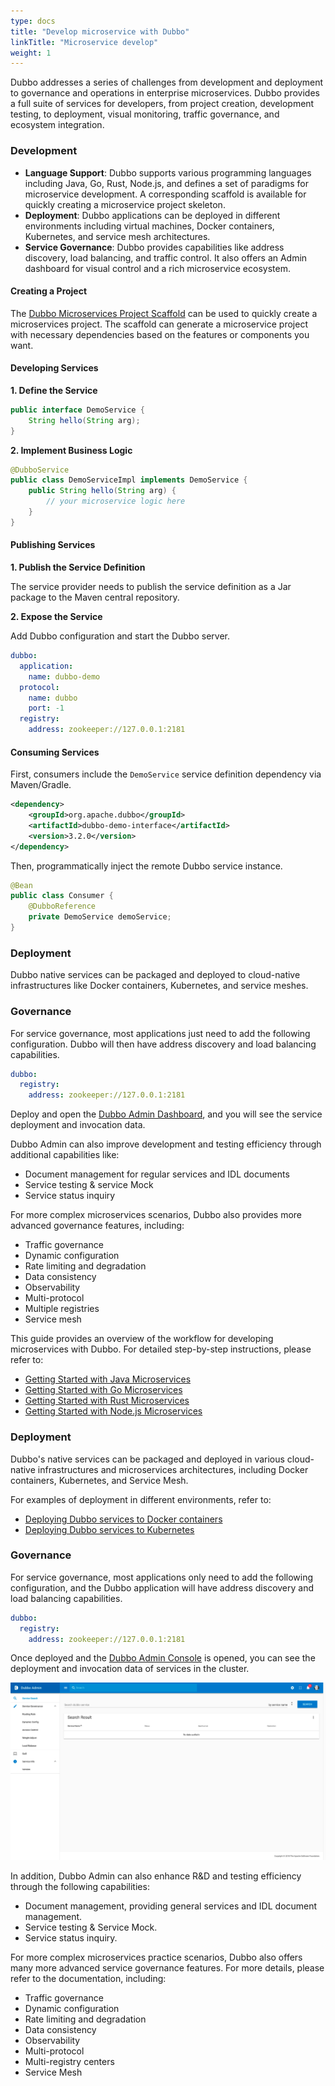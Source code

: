 ```yaml
---
type: docs
title: "Develop microservice with Dubbo"
linkTitle: "Microservice develop"
weight: 1
---
```

Dubbo addresses a series of challenges from development and deployment to governance and operations in enterprise microservices. Dubbo provides a full suite of services for developers, from project creation, development testing, to deployment, visual monitoring, traffic governance, and ecosystem integration.

### Development

* **Language Support**: Dubbo supports various programming languages including Java, Go, Rust, Node.js, and defines a set of paradigms for microservice development. A corresponding scaffold is available for quickly creating a microservice project skeleton.
* **Deployment**: Dubbo applications can be deployed in different environments including virtual machines, Docker containers, Kubernetes, and service mesh architectures.
* **Service Governance**: Dubbo provides capabilities like address discovery, load balancing, and traffic control. It also offers an Admin dashboard for visual control and a rich microservice ecosystem.

#### Creating a Project
The [Dubbo Microservices Project Scaffold](https://start.dubbo.apache.org/bootstrap.html) can be used to quickly create a microservices project. The scaffold can generate a microservice project with necessary dependencies based on the features or components you want.

#### Developing Services
**1. Define the Service**

```java
public interface DemoService {
    String hello(String arg);
}
```

**2. Implement Business Logic**

```java
@DubboService
public class DemoServiceImpl implements DemoService {
    public String hello(String arg) {
        // your microservice logic here
    }
}
```

#### Publishing Services
**1. Publish the Service Definition**

The service provider needs to publish the service definition as a Jar package to the Maven central repository.

**2. Expose the Service**

Add Dubbo configuration and start the Dubbo server.

```yaml
dubbo:
  application:
    name: dubbo-demo
  protocol:
    name: dubbo
    port: -1
  registry:
    address: zookeeper://127.0.0.1:2181
```

#### Consuming Services

First, consumers include the `DemoService` service definition dependency via Maven/Gradle.

```xml
<dependency>
    <groupId>org.apache.dubbo</groupId>
    <artifactId>dubbo-demo-interface</artifactId>
    <version>3.2.0</version>
</dependency>
```

Then, programmatically inject the remote Dubbo service instance.

```java
@Bean
public class Consumer {
    @DubboReference
    private DemoService demoService;
}
```

### Deployment
Dubbo native services can be packaged and deployed to cloud-native infrastructures like Docker containers, Kubernetes, and service meshes.

### Governance
For service governance, most applications just need to add the following configuration. Dubbo will then have address discovery and load balancing capabilities.

```yaml
dubbo:
  registry:
    address: zookeeper://127.0.0.1:2181
```

Deploy and open the [Dubbo Admin Dashboard](/zh-cn/tasks/deploy/), and you will see the service deployment and invocation data.

Dubbo Admin can also improve development and testing efficiency through additional capabilities like:
* Document management for regular services and IDL documents
* Service testing & service Mock
* Service status inquiry

For more complex microservices scenarios, Dubbo also provides more advanced governance features, including:
* Traffic governance
* Dynamic configuration
* Rate limiting and degradation
* Data consistency
* Observability
* Multi-protocol
* Multiple registries
* Service mesh

This guide provides an overview of the workflow for developing microservices with Dubbo. For detailed step-by-step instructions, please refer to:
* [Getting Started with Java Microservices](/en/overview/quickstart/)
* [Getting Started with Go Microservices](/en/overview/quickstart/go/)
* [Getting Started with Rust Microservices](/en/overview/quickstart/rust/)
* [Getting Started with Node.js Microservices](https://github.com/apache/dubbo-js)


### Deployment

Dubbo's native services can be packaged and deployed in various cloud-native infrastructures and microservices architectures, including Docker containers, Kubernetes, and Service Mesh.

For examples of deployment in different environments, refer to:
* [Deploying Dubbo services to Docker containers](/zh-cn/overview/tasks/deploy/deploy-on-docker)
* [Deploying Dubbo services to Kubernetes](/en/overview/tasks/kubernetes/)

### Governance

For service governance, most applications only need to add the following configuration, and the Dubbo application will have address discovery and load balancing capabilities.

```yaml
dubbo:
  registry:
    address: zookeeper://127.0.0.1:2181
```

Once deployed and the [Dubbo Admin Console](/zh-cn/overview/tasks/deploy) is opened, you can see the deployment and invocation data of services in the cluster.

![Admin](/imgs/v3/what/admin.png)

In addition, Dubbo Admin can also enhance R&D and testing efficiency through the following capabilities:
* Document management, providing general services and IDL document management.
* Service testing & Service Mock.
* Service status inquiry.

For more complex microservices practice scenarios, Dubbo also offers many more advanced service governance features. For more details, please refer to the documentation, including:
* Traffic governance
* Dynamic configuration
* Rate limiting and degradation
* Data consistency
* Observability
* Multi-protocol
* Multi-registry centers
* Service Mesh